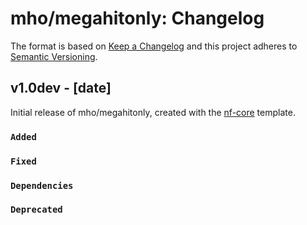 # mho/megahitonly: Changelog

The format is based on [Keep a Changelog](https://keepachangelog.com/en/1.0.0/)
and this project adheres to [Semantic Versioning](https://semver.org/spec/v2.0.0.html).

## v1.0dev - [date]

Initial release of mho/megahitonly, created with the [nf-core](https://nf-co.re/) template.

### `Added`

### `Fixed`

### `Dependencies`

### `Deprecated`
